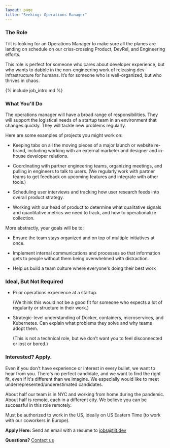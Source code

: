 ```yaml
---
layout: page
title: "Seeking: Operations Manager"
---
```


### The Role

Tilt is looking for an Operations Manager to make sure all the planes are
landing on schedule on our criss-crossing Product, DevRel, and Engineering
efforts.

This role is perfect for someone who cares about developer experience, but who
wants to dabble in the non-engineering work of releasing dev infrastructure for
humans. It’s for someone who is well-organized, but who thrives in chaos.

{% include job_intro.md %}

### What You'll Do

The operations manager will have a broad range of responsibilities. They will
support the logistical needs of a startup team in an environment that changes
quickly. They will tackle new problems regularly.

Here are some examples of projects you might work on:

- Keeping tabs on all the moving pieces of a major launch or website re-brand,
  including working with an external marketer and designer and in-house developer
  relations.

- Coordinating with partner engineering teams, organizing meetings,
  and pulling in engineers to talk to users. (We regularly work with partner teams
  to get feedback on upcoming features and integrate with other tools.)

- Scheduling user interviews and tracking how user research feeds into overall product strategy.

- Working with our head of product to determine what qualitative signals and
  quantitative metrics we need to track, and how to operationalize collection.

More abstractly, your goals will be to:

- Ensure the team stays organized and on top of multiple initiatives at once.

- Implement internal communications and processes so that information gets to
  people without them being overwhelmed with distraction.

- Help us build a team culture where everyone's doing their best work

### Ideal, But Not Required

- Prior operations experience at a startup.<br/>

  (We think this would not be a good fit for someone who expects a lot of
  regularity or structure in their work.)

- Strategic-level understanding of Docker, containers, microservices, and
  Kubernetes. Can explain what problems they solve and why teams adopt them.<br/>

  (This is not a technical role, but we don’t want you to feel disconnected or
  lost or bored.)

### Interested? Apply.

Even if you don't have experience or interest in every bullet, we want to hear
from you. There's no perfect candidate, and we want to find the right fit, even
if it's different than we imagine. We especially would like to meet
underrepresented/underestimated candidates.

About half our team is in NYC and working from home during the pandemic. About
half is remote, each in a different city. We believe you can be successful in
this role remotely.

Must be authorized to work in the US, ideally on US Eastern Time (to work with
our coworkers in Europe).

**Apply Here:** Send an email with a resume to 
<a href="mailto:jobs@tilt.dev">jobs@tilt.dev</a>

**Questions?** <a href="mailto:hi@tilt.dev">Contact us</a>


